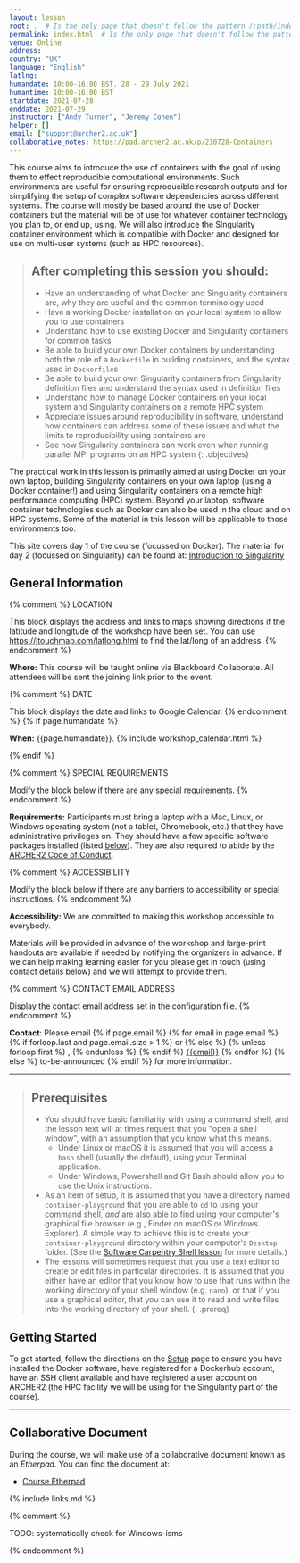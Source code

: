 ```yaml
---
layout: lesson
root: .  # Is the only page that doesn't follow the pattern /:path/index.html
permalink: index.html  # Is the only page that doesn't follow the pattern /:path/index.html
venue: Online
address: 
country: "UK"
language: "English"
latlng: 
humandate: 10:00-16:00 BST, 28 - 29 July 2021
humantime: 10:00-16:00 BST
startdate: 2021-07-28
enddate: 2021-07-29
instructor: ["Andy Turner", "Jeremy Cohen"]
helper: []
email: ["support@archer2.ac.uk"]
collaborative_notes: https://pad.archer2.ac.uk/p/210728-Containers
---
```

This course aims to introduce the use of containers with the goal of using them to effect reproducible computational environments. Such environments are useful for ensuring reproducible research outputs and for simplifying the setup of complex software dependencies across different systems. The course will mostly be based around the use of Docker containers but the material will be of use for whatever container technology you plan to, or end up, using. We will also introduce the Singularity container environment which is compatible with Docker and designed for use on multi-user systems (such as HPC resources).

> ## After completing this session you should:
> - Have an understanding of what Docker and Singularity containers are, why they are useful
>  and the common terminology used
> - Have a working Docker installation on your local system to allow you to
>  use containers
> - Understand how to use existing Docker and Singularity containers for common tasks
> - Be able to build your own Docker containers by understanding both the role
>  of a `Dockerfile` in building containers, and the syntax used in `Dockerfile`s
> - Be able to build your own Singularity containers from Singularity definition files
>  and understand the syntax used in definition files
> - Understand how to manage Docker containers on your local system and Singularity
>  containers on a remote HPC system
> - Appreciate issues around reproducibility in software, understand how 
>  containers can address some of these issues and what the limits to
>  reproducibility using containers are
> - See how Singularity containers can work even when running parallel MPI programs
>  on an HPC system
{: .objectives}

The practical work in this lesson is primarily aimed at using Docker on your own laptop, building Singularity containers on your own laptop (using a Docker container!) and using Singularity containers on a remote high performance computing (HPC) system. Beyond your laptop, software container technologies such as Docker can also be used in the cloud and on HPC systems. Some of the material in this lesson will be applicable to those environments too.

This site covers day 1 of the course (focussed on Docker). The material for day 2 (focussed on Singularity) can be found at: [Introduction to Singularity](https://epcced.github.io/2021-07-29_Singularity_Online/)

<h2 id="general">General Information</h2>

{% comment %}
  LOCATION

  This block displays the address and links to maps showing directions
  if the latitude and longitude of the workshop have been set.  You
  can use https://itouchmap.com/latlong.html to find the lat/long of an
  address.
{% endcomment %}
<p id="where">
  <strong>Where:</strong>
  This course will be taught online via Blackboard Collaborate. All attendees will
  be sent the joining link prior to the event.
</p>

{% comment %}
  DATE

  This block displays the date and links to Google Calendar.
{% endcomment %}
{% if page.humandate %}
<p id="when">
  <strong>When:</strong>
  {{page.humandate}}.
  {% include workshop_calendar.html %}
</p>
{% endif %}

{% comment %}
  SPECIAL REQUIREMENTS

  Modify the block below if there are any special requirements.
{% endcomment %}
<p id="requirements">
  <strong>Requirements:</strong> Participants must bring a laptop with a
  Mac, Linux, or Windows operating system (not a tablet, Chromebook, etc.) that they have administrative privileges
  on. They should have a few specific software packages installed (listed
  <a href="#setup">below</a>). They are also required to abide by the <a href="https://www.archer2.ac.uk/about/policies/code-of-conduct.html">ARCHER2 Code of Conduct</a>.
</p>

{% comment %}
  ACCESSIBILITY

  Modify the block below if there are any barriers to accessibility or
  special instructions.
{% endcomment %}
<p id="accessibility">
  <strong>Accessibility:</strong> We are committed to making this workshop
  accessible to everybody.
</p>
<p>
  Materials will be provided in advance of the workshop and
  large-print handouts are available if needed by notifying the
  organizers in advance.  If we can help making learning easier for
  you please get in touch (using contact details below) and we will
  attempt to provide them.
</p>

{% comment %}
  CONTACT EMAIL ADDRESS

  Display the contact email address set in the configuration file.
{% endcomment %}
<p id="contact">
  <strong>Contact</strong>:
  Please email
  {% if page.email %}
    {% for email in page.email %}
      {% if forloop.last and page.email.size > 1 %}
        or
      {% else %}
        {% unless forloop.first %}
        ,
        {% endunless %}
      {% endif %}
      <a href='mailto:{{email}}'>{{email}}</a>
    {% endfor %}
  {% else %}
    to-be-announced
  {% endif %}
  for more information.
</p>

<hr/>

> ## Prerequisites
>
> - You should have basic familiarity with using a command shell, and the lesson text will at times request that you "open a shell window", with an assumption that you know what this means.
>   - Under Linux or macOS it is assumed that you will access a `bash` shell (usually the default), using your Terminal application.
>   - Under Windows, Powershell and Git Bash should allow you to use the Unix instructions.
> - As an item of setup, it is assumed that you have a directory named `container-playground` that you are able to `cd` to using your command shell, *and* are also able to find using your computer's graphical file browser (e.g., Finder on macOS or Windows Explorer). A simple way to achieve this is to create your `container-playground` directory within your computer's `Desktop` folder. (See the [Software Carpentry Shell lesson](https://swcarpentry.github.io/shell-novice/) for more details.)
> - The lessons will sometimes request that you use a text editor to create or edit files in particular directories. It is assumed that you either have an editor that you know how to use that runs within the working directory of your shell window (e.g. `nano`), or that if you use a graphical editor, that you can use it to read and write files into the working directory of your shell.
{: .prereq}

<h2 id="setup">Getting Started</h2>

<p>To get started, follow the directions on the <a href="setup.html">Setup</a> page to ensure you have installed the Docker software, have registered for a Dockerhub account, have an SSH client available and have registered a user account on ARCHER2 (the HPC
facility we will be using for the Singularity part of the course).</p>

<hr/>

<h2>Collaborative Document</h2>

During the course, we will make use of a collaborative document known as an *Etherpad*. You
can find the document at:

 - [Course Etherpad]({{page.collaborative_notes}})


{% include links.md %}

{% comment %}

TODO: systematically check for Windows-isms

<!--  LocalWords:  prereq links.md endcomment
 -->
{% endcomment %}
